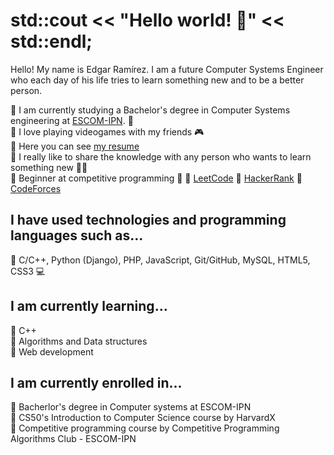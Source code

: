 # std::cout << "Hello world! 👋" << std::endl;  

Hello! My name is Edgar Ramírez. I am a future Computer Systems Engineer who each day of his life tries to learn something new and to be a better person.  

:small_blue_diamond: I am currently studying a Bachelor's degree in Computer Systems engineering at [ESCOM-IPN](https://en.wikipedia.org/wiki/ESCOM).   :notebook_with_decorative_cover:   
:small_blue_diamond: I love playing videogames with my friends 🎮   
:small_blue_diamond: Here you can see [my resume](https://drive.google.com/file/d/1hfEUK6oqEU2hE1pjPp0xU46FfEUi2WQu/view)  
:small_blue_diamond: I really like to share the knowledge with any person who wants to learn something new 👨‍🏫  
:small_blue_diamond: Beginner at competitive programming 🧠
 🔺 [LeetCode](https://leetcode.com/EdgarRamirezFuentes/)
 🔺 [HackerRank](http://codeforces.com/profile/EdgarRamirezFuentes)
 🔺 [CodeForces](https://www.hackerrank.com/EdgarRamirezF)
 
## I have used technologies and programming languages such as...
:small_blue_diamond: C/C++, Python (Django), PHP, JavaScript, Git/GitHub, MySQL, HTML5, CSS3 💻


## I am currently learning...
:small_blue_diamond: C++  
:small_blue_diamond: Algorithms and Data structures  
:small_blue_diamond: Web development  

## I am currently enrolled in...
:small_blue_diamond: Bacherlor's degree in Computer systems at ESCOM-IPN  
:small_blue_diamond: CS50's Introduction to Computer Science course by HarvardX   
:small_blue_diamond: Competitive programming course by Competitive Programming Algorithms Club - ESCOM-IPN

 
<!--
**EdgarRamirezFuentes/EdgarRamirezFuentes** is a ✨ _special_ ✨ repository because its `README.md` (this file) appears on your GitHub profile.

Here are some ideas to get you started:

- 🔭 I’m currently working on ...
- 🌱 I’m currently learning ...
- 👯 I’m looking to collaborate on ...
- 🤔 I’m looking for help with ...
- 💬 Ask me about ...
- 📫 How to reach me: ...
- 😄 Pronouns: ...
- ⚡ Fun fact: ...
-->
 
